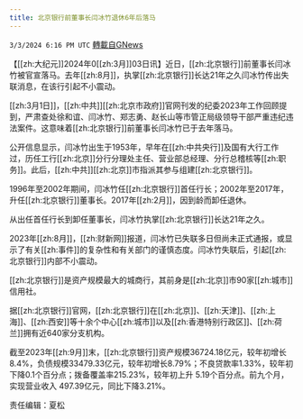 ```yaml
---
title: 北京银行前董事长闫冰竹退休6年后落马
---
```

`3/3/2024 6:16 PM UTC` [轉載自GNews](https://gnews.org/articles/2361454)

【[[zh:大纪元]]2024年0[[zh:3月]]03日讯】近日，[[zh:北京银行]]前董事长闫冰竹被官宣落马。去年[[zh:8月]]，执掌[[zh:北京银行]]长达21年之久闫冰竹传出失联消息，在该行引起不小震动。

[[zh:3月1日]]，[[zh:中共]][[zh:北京市政府]]官网刊发的纪委2023年工作回顾提到，严肃查处徐和谊、闫冰竹、郑志勇、赵长山等市管正局级领导干部严重违纪违法案件。这意味着[[zh:北京银行]]前董事长闫冰竹已于去年落马。

公开信息显示，闫冰竹出生于1953年，早年在[[zh:中共央行]]及国有大行工作过，历任工行[[zh:北京]]分行分理处主任、营业部总经理、分行总稽核等[[zh:职务]]。此后，[[zh:中共]][[zh:北京]]市指派其参与组建[[zh:北京银行]]。

1996年至2002年期间，闫冰竹任[[zh:北京银行]]首任行长；2002年至2017年，升任[[zh:北京银行]]董事长。2017年[[zh:2月]]，因到龄而卸任退休。

从出任首任行长到卸任董事长，闫冰竹执掌[[zh:北京银行]]长达21年之久。

2023年[[zh:8月]]，[[zh:财新网]]报道，闫冰竹已失联多日但尚未正式通报，或显示了有关[[zh:事件]]的复杂性和有关部门的谨慎态度。闫冰竹失联后，引起[[zh:北京银行]]内部不小震动。

[[zh:北京银行]]是资产规模最大的城商行，其前身是[[zh:北京]]市90家[[zh:城市]]信用社。

据[[zh:北京银行]]官网，[[zh:北京银行]]在[[zh:北京]]、[[zh:天津]]、[[zh:上海]]、[[zh:西安]]等十余个中心[[zh:城市]]以及[[zh:香港特别行政区]]、[[zh:荷兰]]拥有近640家分支机构。

截至2023年[[zh:9月]]末，[[zh:北京银行]]资产规模36724.18亿元，较年初增长8.4%，负债规模33479.33亿元，较年初增长8.79%；不良贷款率1.33%，较年初下降0.1个百分点；拨备覆盖率215.23%，较年初上升 5.19个百分点。前九个月，实现营业收入 497.39亿元，同比下降3.21%。

责任编辑：夏松
